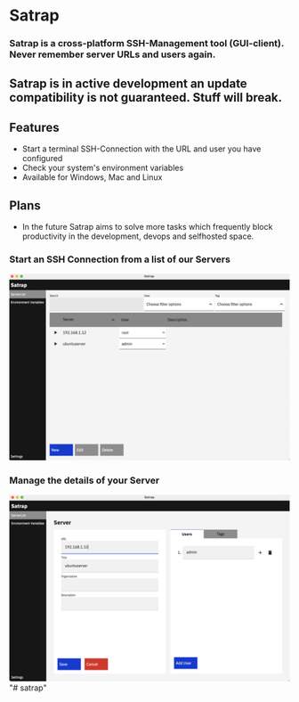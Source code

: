 # Satrap

### Satrap is a cross-platform SSH-Management tool (GUI-client). Never remember server URLs and users again.

## Satrap is in active development an update compatibility is not guaranteed. Stuff will break.

## Features
* Start a terminal SSH-Connection with the URL and user you have configured
* Check your system's environment variables
* Available for Windows, Mac and Linux

## Plans
* In the future Satrap aims to solve more tasks which frequently block productivity in the development, devops and
selfhosted space.

### Start an SSH Connection from a list of our Servers
![Serverlist.png](images%2FServerlist.png)

### Manage the details of your Server
![Server.png](images%2FServer.png)
"# satrap" 
